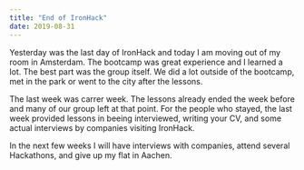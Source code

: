 ```yaml
---
title: "End of IronHack"
date: 2019-08-31
---
```

Yesterday was the last day of IronHack and today I am moving out of my room in Amsterdam. The bootcamp was great experience and I learned a lot. The best part was the group itself. We did a lot outside of the bootcamp, met in the park or went to the city after the lessons.

The last week was carrer week. The lessons already ended the week before and many of our group left at that point. For the people who stayed, the last week provided lessons in beeing interviewed, writing your CV, and some actual interviews by companies visiting IronHack.

In the next few weeks I will have interviews with companies, attend several Hackathons, and give up my flat in Aachen.
